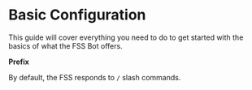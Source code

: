 # Basic Configuration

This guide will cover everything you need to do to get started with the basics of what the FSS Bot offers.

**Prefix**

By default, the FSS responds to ``/`` slash commands.
